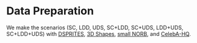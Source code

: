 # Data Preparation

We make the scenarios (SC, LDD, UDS, SC+LDD, SC+UDS, LDD+UDS, SC+LDD+UDS) with [DSPRITES](https://github.com/google-deepmind/dsprites-dataset), [3D Shapes](https://github.com/google-deepmind/3d-shapes), [small NORB](https://huggingface.co/datasets/Ramos-Ramos/smallnorb), and [CelebA-HQ]().
